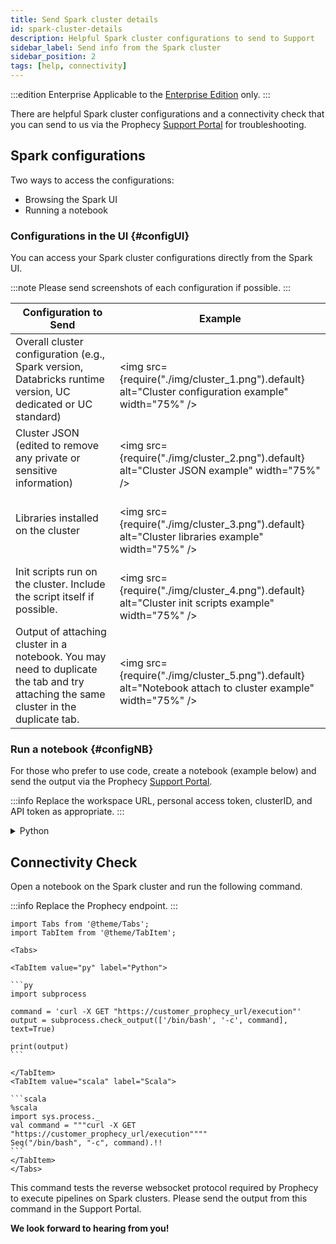 ```yaml
---
title: Send Spark cluster details
id: spark-cluster-details
description: Helpful Spark cluster configurations to send to Support
sidebar_label: Send info from the Spark cluster
sidebar_position: 2
tags: [help, connectivity]
---
```


:::edition Enterprise
Applicable to the [Enterprise Edition](/getting-started/editions/) only.
:::

There are helpful Spark cluster configurations and a connectivity check that you can send to us via the Prophecy [Support Portal](https://prophecy.zendesk.com/) for troubleshooting.

## Spark configurations

Two ways to access the configurations:

- Browsing the Spark UI
- Running a notebook

### Configurations in the UI {#configUI}

You can access your Spark cluster configurations directly from the Spark UI.

:::note
Please send screenshots of each configuration if possible.
:::

| Configuration to Send                                                                                                                 | Example                                                                                                               |
| ------------------------------------------------------------------------------------------------------------------------------------- | --------------------------------------------------------------------------------------------------------------------- |
| Overall cluster configuration (e.g., Spark version, Databricks runtime version, UC dedicated or UC standard)                          | <br /><img src={require("./img/cluster_1.png").default} alt="Cluster configuration example" width="75%" /><br />      |
| Cluster JSON (edited to remove any private or sensitive information)                                                                  | <br /><img src={require("./img/cluster_2.png").default} alt="Cluster JSON example" width="75%" /><br />               |
| Libraries installed on the cluster                                                                                                    | <br /><img src={require("./img/cluster_3.png").default} alt="Cluster libraries example" width="75%" /><br />          |
| Init scripts run on the cluster. Include the script itself if possible.                                                               | <br /><img src={require("./img/cluster_4.png").default} alt="Cluster init scripts example" width="75%" /><br />       |
| Output of attaching cluster in a notebook. You may need to duplicate the tab and try attaching the same cluster in the duplicate tab. | <br /><img src={require("./img/cluster_5.png").default} alt="Notebook attach to cluster example" width="75%" /><br /> |

### Run a notebook {#configNB}

For those who prefer to use code, create a notebook (example below) and send the output via the Prophecy [Support Portal](https://prophecy.zendesk.com/).

:::info
Replace the workspace URL, personal access token, clusterID, and API token as appropriate.
:::

<details>
<summary>Python</summary>

```
# Databricks notebook source
import requests

#Get Databricks runtime of cluster
# Get the notebook context using dbutils
context = dbutils.notebook.entry_point.getDbutils().notebook().getContext()

# Retrieve the Databricks runtime version from the context tags
runtime_version = context.tags().get("sparkVersion").get()

# Print the runtime version
print(f"Databricks Runtime Version: {runtime_version}")

# Get Spark version
spark_version = spark.version
print(f"Spark Version: {spark_version}")


#Get the installed libraries and access mode details of the cluster
# Replace with your Databricks workspace URL and token
workspace_url = "replace_with_workspace_url"
token = "replace_with_token"
cluster_id = "replace_with_cluster_id"


# API endpoint to get info of installed libraries
url = f"{workspace_url}/api/2.0/libraries/cluster-status"

# Make the API request
response = requests.get(url, headers={"Authorization": f"Bearer {token}"}, params={"cluster_id": cluster_id})

library_info=response.json()
print("Libraries:")
for i in library_info['library_statuses']:
    print(i)

# API endpoint to get access mode details
url = f"{workspace_url}/api/2.1/clusters/get"

# Make the API request
response = requests.get(url, headers={"Authorization": f"Bearer {token}"}, params={"cluster_id": cluster_id})

cluster_access_info=response.json()
print(f"Cluster Access Mode: {cluster_access_info['data_security_mode']}")
```

</details>

## Connectivity Check

Open a notebook on the Spark cluster and run the following command.

:::info
Replace the Prophecy endpoint.
:::

````mdx-code-block
import Tabs from '@theme/Tabs';
import TabItem from '@theme/TabItem';

<Tabs>

<TabItem value="py" label="Python">

```py
import subprocess

command = 'curl -X GET "https://customer_prophecy_url/execution"'
output = subprocess.check_output(['/bin/bash', '-c', command], text=True)

print(output)
```

</TabItem>
<TabItem value="scala" label="Scala">

```scala
%scala
import sys.process._
val command = """curl -X GET "https://customer_prophecy_url/execution""""
Seq("/bin/bash", "-c", command).!!
```
</TabItem>
</Tabs>

````

This command tests the reverse websocket protocol required by Prophecy to execute pipelines on Spark clusters. Please send the output from this command in the Support Portal.

**We look forward to hearing from you!**
